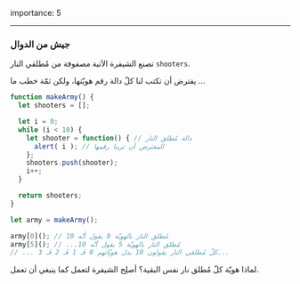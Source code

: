 importance: 5

---

### جيش من الدوال

تصنع الشيفرة الآتية مصفوفة من مُطلقي النار `‎shooters‎`.

يفترض أن تكتب لنا كلّ دالة رقم هويّتها، ولكن ثمّة خطب ما ...

```js run
function makeArmy() {
  let shooters = [];

  let i = 0;
  while (i < 10) {
    let shooter = function() { // دالة مُطلق النار
      alert( i ); // المفترض أن ترينا رقمها
    };
    shooters.push(shooter);
    i++;
  }

  return shooters;
}

let army = makeArmy();

army[0](); // مُطلق النار بالهويّة 0 يقول أنّه 10
army[5](); // ‫مُطلق النار بالهويّة 5 يقول أنّه 10...
// ... كلّ مُطلقي النار يقولون 10 بدل هويّاتهم 0 فَـ 1 فَـ 2 فَـ 3...

```

لماذا هويّة كلّ مُطلق نار نفس البقية؟ أصلِح الشيفرة لتعمل كما ينبغي أن تعمل.

